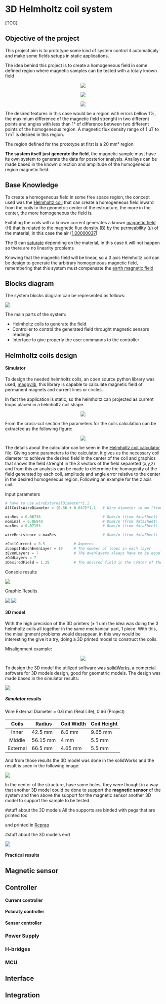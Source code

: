 # 3D Helmholtz coil system
[TOC]
## Objective of the project

This project aim is to prototype some kind of system control it automaticaly and make some fields setups in static applications.

The idea behind this project is to create a homogeneous field in some defined region where magnetic samples can be tested with a totaly known field

<p align="center">
  <img src="https://i.imgur.com/ytuayWB.png/">
</p>

<p align="center">
  <img src="https://i.imgur.com/5vaQXRf.png">
</p>

<p align="center">
  <img src="https://i.imgur.com/cQSHDOd.png">
</p>

The desired features in this case would be a region with errors bellow 1%, the maximium difference of the magnetic field strenght in two different points and angles with less than 1° of difference between two different points of the homogeneous region. A magnetic flux density range of 1 uT to 1 mT is desired in this region.

The region defined for the prototype at first is a 20 mm³ region

**The system itself just generate the field**, the magnetic sample must have its own system to generate the data for posterior analysis. Analisys can be made based in the known direction and amplitude of the homogeneous region magnetic field.

## Base Knowledge

To create a homogeneous field in some free space region, the concept used was the [Helmholtz coil] that can create a homogeneous field inward from the coils to the geometric center of the estructure, the more in the center, the more homogeneous the field is.

Exitating the coils with a known current generates a known [magnetic field] (H) that is related to the magnetic flux density (B) by the permeability ($\mu$) of the material, in this case the air ([1.00000037])

The B can [saturate] depending on the material, in this case it will not happen so there are no linearity problems

Knowing that the magnetic field will be linear, so a 3 axis Helmholtz coil can be design to generate the arbitrary homogeneous magnetic field, remembering that this system must compensate the [earth magnetic field]

##  Blocks diagram

The system blocks diagram can be represented as follows:

![](https://i.imgur.com/3Lv7iL5.png)

The main parts of the system:
-   Helmholtz coils to generate the field
-   Controller to control the generated field throught magnetic sensors readings
-   Interface to give properly the user commands to the controller

## Helmholtz coils design

#### Simulator

To design the needed helmholtz coils, an open source python library was used, [magpylib], this library is capable to calculate magnetic field of permanent magnets and current lines or circles.

In fact the application is static, so the helmholtz can projected as current loops placed in a helmholtz coil shape.

<p align="center">
  <img src="https://i.imgur.com/Wa3sqmD.png">
</p>

 From the cross-cut section the parameters for the coils calculation can be extracted as the following figure:

<p align="center">
  <img src="https://i.imgur.com/UvStw8l.png">
</p>

The details about the calculator can be seen in the [Helmholtz coil calculator] file. Giving some parameters to the calculator, it gives us the necessary coil diameter to achieve the desired field in the center of the coil and graphics that shows the field strenght in the 3 vectors of the field separeted (x,y,z) and from this an analysis can be made to determine the homogenity of the field generated by each coil, amplitude and angle error relative to the center in the desired homogeneous region. Following an example for the z axis coil.

Input parameters

``` python
# have to use wireExternalDiameter*1.1
AllCoilsWireDiameter = (0.56 + 0.047)*1.1   # Wire diameter in mm (from dataSheet - https://at.rs-online.com/web/p/kupferdrahte/0357750/)

minRes = 0.06736                            # Ohms/m (from dataSheet)
nominal = 0.06940                           # Ohms/m (from dataSheet)
maxRes = 0.07153                            # Ohms/m (from dataSheet)

wireResistence = maxRes                     # Ohms/m (from dataSheet)

zCoilCurrent = 0.5             # Amperes
zLoopsInEachEvenLayer = 10     # The number of loops in each layer
zEvenLayers = 7                # The evenlayers always have to be equal to oddLayers or oddLayers + 1
zOddLayers = 7
zDesiredField = 1.25           # The desired field in the center of the Helmholtz coil
```
Console results

![](https://i.imgur.com/AKOLGY8.png)

Graphic Results

![](https://i.imgur.com/mBnbwau.png)
![](https://i.imgur.com/lYC8y8B.png)

#### 3D model

With the high precision of the 3D printers ($\pm$ 1 um) the idea was doing the 3 helmholtz coils all together in the same mechanical part, 1 piece. With this, the misalignment problems would desappear, in this way would be interesting the give it a try, doing a 3D printed model to construct the coils.

Misalignment example:
<p align="center">
  <img src="https://i.imgur.com/UBLSEGI.png">
</p>

To design the 3D model the utilized software was [solidWorks], a comercial software for 3D models design, good for geometric models. The design was made based in the simulator results:


![](https://i.imgur.com/71b0mwj.png)

##### Simulator results

Wire External Diameter = 0.6 mm (Real Life), 0.66 (Project)

|Coils| Radius | Coil Width| Coil Height|
|:-:|-|-|-|
| Inner | 42.5 mm | 6.6 mm| 9.65 mm | 
| Middle | 56.15 mm | 4 mm| 5.5 mm | 
| External | 66.5 mm | 4.65 mm| 5.5 mm | 

And from those results the 3D model was done in the solidWorks and the result is seen in the following image:

![](https://i.imgur.com/0EmAI26.png)

In the center of the structure, have some holes, they were thought in a way that another 3D model could be done to support the **magnetic sensor** of the system and then above the support for the magnetic sensor another 3D model to support the sample to be tested

#stuff about the 3D models
All the supports are binded with pegs that are printed too


and printed in [Reprap]



#stuff about the 3D models end


![](1https://i.imgur.com/snpOLTE.gif)


#### Practical results

## Magnetic sensor

## Controller

#### Current controller
#### Polaraty controller
#### Sensor controller

### Power Supply

### H-bridges

### MCU


## Interface

## Integration




[Helmholtz coil calculator]:HelmholtzCoilCalculator.md

[magpylib]:https://github.com/magpylib/magpylib

[Helmholtz coil]:https://en.wikipedia.org/wiki/Helmholtz_coil

[magnetic field]:https://en.wikipedia.org/wiki/Magnetic_field

[earth magnetic field]:https://en.wikipedia.org/wiki/Earth%27s_magnetic_field

[1.00000037]:https://en.wikipedia.org/wiki/Permeability_(electromagnetism)

[saturate]:https://en.wikipedia.org/wiki/Saturation_(magnetic)

[coil img 1]:https://i.imgur.com/AkZzpYJ.jpg

[solidWorks]:https://www.solidworks.com/

[Reprap]:https://www.reprap.cc/